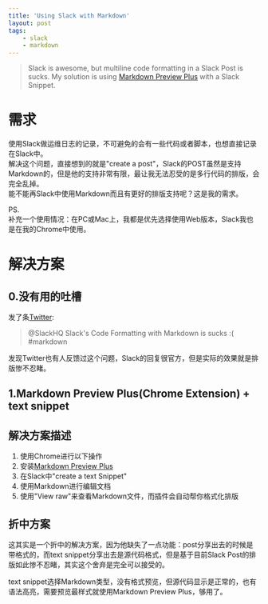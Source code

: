 ```yaml
---
title: 'Using Slack with Markdown'
layout: post
tags:
    - slack
    - markdown
---
```


> Slack is awesome, but multiline code formatting in a Slack Post is sucks.
My solution is using [Markdown Preview Plus](https://chrome.google.com/webstore/detail/markdown-preview-plus/febilkbfcbhebfnokafefeacimjdckgl?utm_source=chrome-ntp-icon) with a Slack Snippet.

# 需求
使用Slack做运维日志的记录，不可避免的会有一些代码或者脚本，也想直接记录在Slack中。  
解决这个问题，直接想到的就是"create a post"，Slack的POST虽然是支持Markdown的，但是他的支持非常有限，最让我无法忍受的是多行代码的排版，会完全乱掉。  
能不能再Slack中使用Markdown而且有更好的排版支持呢？这是我的需求。

PS.  
补充一个使用情况：在PC或Mac上，我都是优先选择使用Web版本，Slack我也是在我的Chrome中使用。

# 解决方案

## 0.没有用的吐槽
发了条[Twitter](https://twitter.com/linyehui/status/542993353340493824):
> @SlackHQ Slack's Code Formatting with Markdown is sucks :( #markdown

发现Twitter也有人反馈过这个问题，Slack的回复很官方，但是实际的效果就是排版惨不忍睹。

## 1.Markdown Preview Plus(Chrome Extension) + text snippet

## 解决方案描述
1. 使用Chrome进行以下操作
2. 安装[Markdown Preview Plus](https://chrome.google.com/webstore/detail/markdown-preview-plus/febilkbfcbhebfnokafefeacimjdckgl?utm_source=chrome-ntp-icon)
3. 在Slack中"create a text Snippet"
4. 使用Markdown进行编辑文档
5. 使用"View raw"来查看Markdown文件，而插件会自动帮你格式化排版

## 折中方案
这其实是一个折中的解决方案，因为他缺失了一点功能：post分享出去的时候是带格式的，而text snippet分享出去是源代码格式，但是基于目前Slack Post的排版如此惨不忍睹，其实这个舍弃是完全可以接受的。

text snippet选择Markdown类型，没有格式预览，但源代码显示是正常的，也有语法高亮，需要预览最样式就使用Markdown Preview Plus，够用了。

